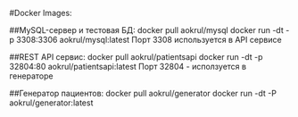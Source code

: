 #Docker Images:

##MySQL-сервер и тестовая БД:
docker pull aokrul/mysql
docker run -dt -p 3308:3306 aokrul/mysql:latest
Порт 3308 используется в API сервисе

##REST API сервис:
docker pull aokrul/patientsapi
docker run -dt -p 32804:80 aokrul/patientsapi:latest
Порт 32804 - исползуется в генераторе

##Генератор пациентов:
docker pull aokrul/generator 
docker run -dt -P aokrul/generator:latest